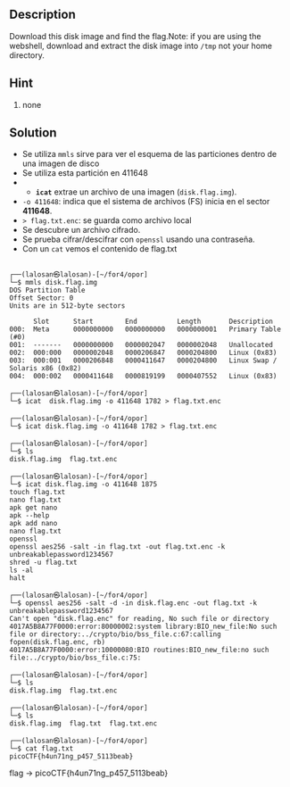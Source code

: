 
## Description

Download this disk image and find the flag.Note: if you are using the webshell, download and extract the disk image into `/tmp` not your home directory.

## Hint

1. none
## Solution

- Se utiliza `mmls` sirve para ver el esquema de las particiones dentro de una imagen de disco
- Se utiliza esta partición en 411648
- - **`icat`** extrae un archivo de una imagen (`disk.flag.img`).
- `-o 411648`: indica que el sistema de archivos (FS) inicia en el sector **411648**.
- `> flag.txt.enc`: se guarda como archivo local
- Se descubre  un archivo cifrado.
- Se prueba  cifrar/descifrar con `openssl` usando una contraseña.
- Con un `cat` vemos el contenido de flag.txt


```

┌──(lalosan㉿lalosan)-[~/for4/opor]
└─$ mmls disk.flag.img 
DOS Partition Table
Offset Sector: 0
Units are in 512-byte sectors

      Slot      Start        End          Length       Description
000:  Meta      0000000000   0000000000   0000000001   Primary Table (#0)
001:  -------   0000000000   0000002047   0000002048   Unallocated
002:  000:000   0000002048   0000206847   0000204800   Linux (0x83)
003:  000:001   0000206848   0000411647   0000204800   Linux Swap / Solaris x86 (0x82)
004:  000:002   0000411648   0000819199   0000407552   Linux (0x83)
                                                                                                              
┌──(lalosan㉿lalosan)-[~/for4/opor]
└─$ icat  disk.flag.img -o 411648 1782 > flag.txt.enc
                                                                                                              
┌──(lalosan㉿lalosan)-[~/for4/opor]
└─$ icat disk.flag.img -o 411648 1782 > flag.txt.enc 
                        
┌──(lalosan㉿lalosan)-[~/for4/opor]
└─$ ls
disk.flag.img  flag.txt.enc

┌──(lalosan㉿lalosan)-[~/for4/opor]
└─$ icat disk.flag.img -o 411648 1875               
touch flag.txt
nano flag.txt 
apk get nano
apk --help
apk add nano
nano flag.txt 
openssl
openssl aes256 -salt -in flag.txt -out flag.txt.enc -k unbreakablepassword1234567
shred -u flag.txt
ls -al
halt

┌──(lalosan㉿lalosan)-[~/for4/opor]
└─$ openssl aes256 -salt -d -in disk.flag.enc -out flag.txt -k unbreakablepassword1234567
Can't open "disk.flag.enc" for reading, No such file or directory
4017A5B8A77F0000:error:80000002:system library:BIO_new_file:No such file or directory:../crypto/bio/bss_file.c:67:calling fopen(disk.flag.enc, rb)
4017A5B8A77F0000:error:10000080:BIO routines:BIO_new_file:no such file:../crypto/bio/bss_file.c:75:

┌──(lalosan㉿lalosan)-[~/for4/opor]
└─$ ls
disk.flag.img  flag.txt.enc

┌──(lalosan㉿lalosan)-[~/for4/opor]
└─$ ls
disk.flag.img  flag.txt  flag.txt.enc

┌──(lalosan㉿lalosan)-[~/for4/opor]
└─$ cat flag.txt       
picoCTF{h4un71ng_p457_5113beab}   
```


flag -> picoCTF{h4un71ng_p457_5113beab}   